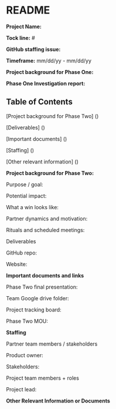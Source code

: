 # README

**Project Name:**

**Tock line:** #

**GitHub staffing issue:**

**Timeframe:** mm/dd/yy - mm/dd/yy

**Project background for Phase One:**

**Phase One Investigation report:**

## Table of Contents

[Project background for Phase Two] ()

[Deliverables] ()

[Important documents] ()

[Staffing] ()

[Other relevant information] ()

**Project background for Phase Two:**

Purpose / goal:

Potential impact:

What a win looks like:

Partner dynamics and motivation:

Rituals and scheduled meetings:

Deliverables

GitHub repo:

Website:

**Important documents and links**

Phase Two final presentation:

Team Google drive folder:

Project tracking board:

Phase Two MOU:

**Staffing**

Partner team members / stakeholders

Product owner:

Stakeholders:

Project team members + roles

Project lead:

**Other Relevant Information or Documents**
